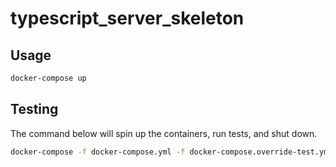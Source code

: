 # typescript_server_skeleton

## Usage

```bash
docker-compose up
```

## Testing

The command below will spin up the containers, run tests, and shut down.

```bash
docker-compose -f docker-compose.yml -f docker-compose.override-test.yml up --abort-on-container-exit
```

